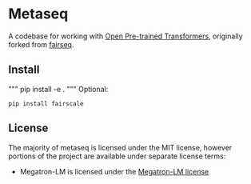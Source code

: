 

# Metaseq
A codebase for working with [Open Pre-trained Transformers](projects/OPT), originally forked from [fairseq](https://github.com/facebookresearch/fairseq).


## Install
"""
pip install -e .
"""
Optional:
```
pip install fairscale
```

## License

The majority of metaseq is licensed under the MIT license, however portions of the project are available under separate license terms:
* Megatron-LM is licensed under the [Megatron-LM license](https://github.com/NVIDIA/Megatron-LM/blob/main/LICENSE)

